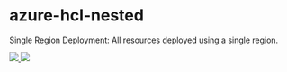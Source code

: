 # azure-hcl-nested

Single Region Deployment:  All resources deployed using a single region.

<a href="https://portal.azure.com/#create/Microsoft.Template/uri/https%3A%2F%2Fraw.githubusercontent.com%2Fdanielscholl%2Fazure-hcl-nested%2Fmaster%2Fazuredeploy.json" target="_blank">
    <img src="http://azuredeploy.net/deploybutton.png"/>
</a>
<a href="http://armviz.io/#/?load=https%3A%2F%2Fraw.githubusercontent.com%2Fdanielscholl%2Fazure-hcl-nested%2Fmaster%2Fazuredeploy.json" target="_blank">
    <img src="http://armviz.io/visualizebutton.png"/>
</a>
